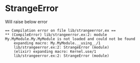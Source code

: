 # StrangeError

  Will raise below error

    == Compilation error on file lib/strangeerror.ex ==
    ** (CompileError) lib/strangeerror.ex:2: module My.MyModule.My.MyModule is not loaded and could not be found
        expanding macro: My.MyModule.__using__/1
        lib/strangeerror.ex:2: StrangeError (module)
        (elixir) expanding macro: Kernel.use/1
        lib/strangeerror.ex:2: StrangeError (module)

